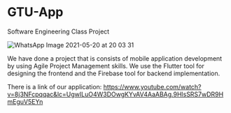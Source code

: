 # GTU-App

Software Engineering Class Project

![WhatsApp Image 2021-05-20 at 20 03 31](https://user-images.githubusercontent.com/72580058/119020579-118c0c80-b9a7-11eb-922f-841bcde9a278.jpeg)

We have done a project that is consists of mobile application development by using Agile Project Management skills. We use the Flutter tool for designing the frontend and the Firebase tool for backend implementation.

There is a link of our application: https://www.youtube.com/watch?v=8j3NFcpqqac&lc=UgwILuO4W3DOwgKYvAV4AaABAg.9HlsSRS7wDR9HmEguV5EYn
